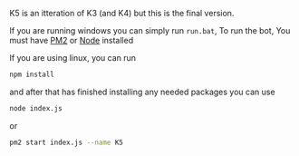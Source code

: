 K5 is an itteration of K3 (and K4) but this is the final version.

If you are running windows you can simply run `run.bat`, To run the bot, You must have [PM2](https://www.npmjs.com/package/pm2) or [Node](https://nodejs.org/en/) installed


If you are using linux, you can run 
```bash
npm install
```
and after that has finished installing any needed packages you can use
```bash
node index.js
```
or 
```bash
pm2 start index.js --name K5 
```
